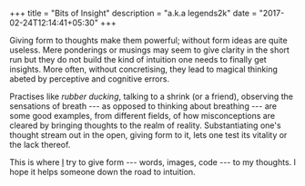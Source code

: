 +++
title = "Bits of Insight"
description = "a.k.a legends2k"
date = "2017-02-24T12:14:41+05:30"
+++

<!-- title and description above are ignored by /layouts/index.html -->
<!-- title is used in building <title> element by /layouts/partials/header.html -->

Giving form to thoughts make them powerful; without form ideas are quite useless.  Mere ponderings or musings may seem to give clarity in the short run but they do not build the kind of intuition one needs to finally get insights.  More often, without concretising, they lead to magical thinking abeted by perceptive and cognitive errors.

Practises like *rubber ducking*, talking to a shrink (or a friend), observing the sensations of breath --- as opposed to thinking about breathing --- are some good examples, from different fields, of how misconceptions are cleared by bringing thoughts to the realm of reality.  Substantiating one's thought stream out in the open, giving form to it, lets one test its vitality or the lack thereof.

This is where [I](/about) try to give form --- words, images, code --- to my thoughts.  I hope it helps someone down the road to intuition.
